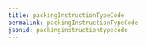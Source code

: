 ```yaml
---
title: packingInstructionTypeCode
permalink: packingInstructionTypeCode
jsonid: packinginstructiontypecode
---
```

